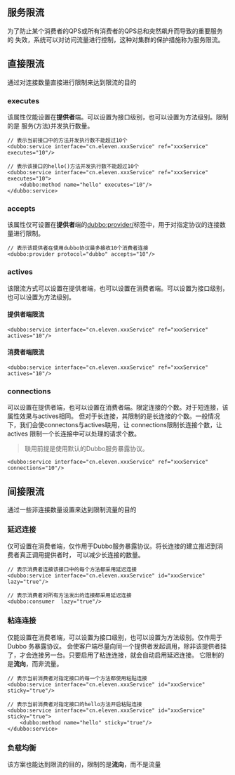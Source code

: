 ## 服务限流
为了防止某个消费者的QPS或所有消费者的QPS总和突然飙升而导致的重要服务的
失效，系统可以对访问流量进行控制，这种对集群的保护措施称为服务限流。

## 直接限流
通过对连接数量直接进行限制来达到限流的目的
### executes
该属性仅能设置在**提供者**端。可以设置为接口级别，也可以设置为方法级别。限制的是 服务(方法)并发执行数量。
```$xslt
// 表示当前接口中的方法并发执行数不能超过10个
<dubbo:service interface="cn.eleven.xxxService" ref="xxxService" executes="10"/>

// 表示该接口的hello()方法并发执行数不能超过10个
<dubbo:service interface="cn.eleven.xxxService" ref="xxxService" executes="10">
    <dubbo:method name="hello" executes="10"/>
</dubbo:service>
```

### accepts
该属性仅可设置在**提供者**端的<dubbo:provider/>标签中，用于对指定协议的连接数量进行限制。
 ```$xslt
 // 表示该提供者在使用dubbo协议最多接收10个消费者连接
<dubbo:provider protocol="dubbo" accepts="10"/>
```
### actives
该限流方式可以设置在提供者端，也可以设置在消费者端。可以设置为接口级别，也可以设置为方法级别。

#### 提供者端限流
```$xslt
<dubbo:service interface="cn.eleven.xxxService" ref="xxxService" actives="10"/>
```
#### 消费者端限流
```$xslt
<dubbo:service interface="cn.eleven.xxxService" ref="xxxService" actives="10"/>
```
### connections
可以设置在提供者端，也可以设置在消费者端。限定连接的个数。对于短连接，该属性效果与actives相同。
但对于长连接，其限制的是长连接的个数。一般情况下，我们会使connectons与actives联用，让
connections限制长连接个数，让actives 限制一个长连接中可以处理的请求个数。

> 联用前提是使用默认的Dubbo服务暴露协议。

```$xslt
<dubbo:service interface="cn.eleven.xxxService" ref="xxxService" connections="10"/>
```
## 间接限流
通过一些非连接数量设置来达到限制流量的目的

### 延迟连接
仅可设置在消费者端，仅作用于Dubbo服务暴露协议。将长连接的建立推迟到消费者真正调用提供者时，
可以减少长连接的数量。

```$xslt
// 表示消费者连接该接口中的每个方法都采用延迟连接
<dubbo:service interface="cn.eleven.xxxService" id="xxxService" lazy="true"/>

// 表示消费者对所有方法发出的连接都采用延迟连接
<dubbo:consumer  lazy="true"/>
```

### 粘连连接
仅能设置在消费者端，可以设置为接口级别，也可以设置为方法级别。仅作用于Dubbo 务暴露协议。
会使客户端尽量向同一个提供者发起调用，除非该提供者挂了，才会连接另一台。只要启用了粘连连接，就会自动启用延迟连接。
它限制的是**流向**，而非流量。

```$xslt
// 表示当前消费者对指定接口的每一个方法都使用粘贴连接
<dubbo:service interface="cn.eleven.xxxService" id="xxxService" sticky="true"/>

// 表示当前消费者对指定接口的hello方法开启粘贴连接
<dubbo:service interface="cn.eleven.xxxService" id="xxxService" sticky="true">
    <dubbo:method name="hello" sticky="true"/>
</dubbo:service>
```

### 负载均衡
该方案也能达到限流的目的，限制的是**流向**，而不是流量